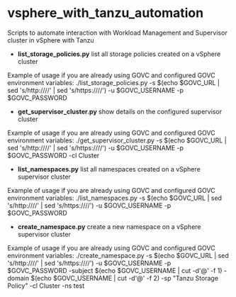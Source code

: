 # vsphere_with_tanzu_automation

Scripts to automate interaction with Workload Management and Supervisor cluster in vSphere with Tanzu

* **list_storage_policies.py** list all storage policies created on a vSphere cluster

Example of usage if you are already using GOVC and configured GOVC environment variables:
./list_storage_policies.py -s $(echo $GOVC_URL | sed  's/http:\/\///' | sed 's/https:\/\///') -u $GOVC_USERNAME -p $GOVC_PASSWORD

* **get_supervisor_cluster.py** show details on the configured supervisor cluster

Example of usage if you are already using GOVC and configured GOVC environment variables:
./get_supervisor_cluster.py -s $(echo $GOVC_URL | sed  's/http:\/\///' | sed 's/https:\/\///') -u $GOVC_USERNAME -p $GOVC_PASSWORD -cl Cluster  

* **list_namespaces.py** list all namespaces created on a vSphere supervisor cluster

Example of usage if you are already using GOVC and configured GOVC environment variables:
./list_namespaces.py  -s $(echo $GOVC_URL | sed  's/http:\/\///' | sed 's/https:\/\///') -u $GOVC_USERNAME -p $GOVC_PASSWORD

* **create_namespace.py** create a new namespace on a vSphere supervisor cluster

Example of usage if you are already using GOVC and configured GOVC environment variables:
./create_namespace.py  -s $(echo $GOVC_URL | sed  's/http:\/\///' | sed 's/https:\/\///') -u $GOVC_USERNAME -p $GOVC_PASSWORD -subject $(echo $GOVC_USERNAME | cut -d'@' -f 1) -domain $(echo $GOVC_USERNAME | cut -d'@' -f 2) -sp "Tanzu Storage Policy" -cl Cluster -ns test 



